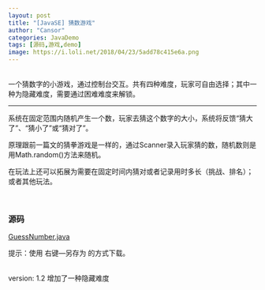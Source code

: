 ```yaml
---
layout: post
title: "[JavaSE] 猜数游戏"
author: "Cansor"
categories: JavaDemo
tags: [源码,游戏,demo]
image: https://i.loli.net/2018/04/23/5add78c415e6a.png
---
```


<br>
一个猜数字的小游戏，通过控制台交互。共有四种难度，玩家可自由选择；其中一种为隐藏难度，需要通过困难难度来解锁。
<br>

***

系统在固定范围内随机产生一个数，玩家去猜这个数字的大小，系统将反馈“猜大了”、“猜小了”或“猜对了”。

原理跟前一篇文的猜拳游戏是一样的，通过Scanner录入玩家猜的数，随机数则是用Math.random()方法来随机。

在玩法上还可以拓展为需要在固定时间内猜对或者记录用时多长（挑战、排名）；或者其他玩法。
  
<br>
  
### 源码

<a href="{{ site.github.url }}/assets/code-java/GuessNumber.java" class="line-color">GuessNumber.java</a>

提示：使用 右键—另存为 的方式下载。
  
<br>
version: 1.2 增加了一种隐藏难度

<br><br><br>

